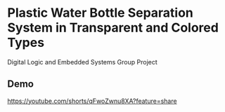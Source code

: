 # Plastic Water Bottle Separation System in Transparent and Colored Types

Digital Logic and Embedded Systems Group Project

## Demo

https://youtube.com/shorts/qFwoZwnu8XA?feature=share
